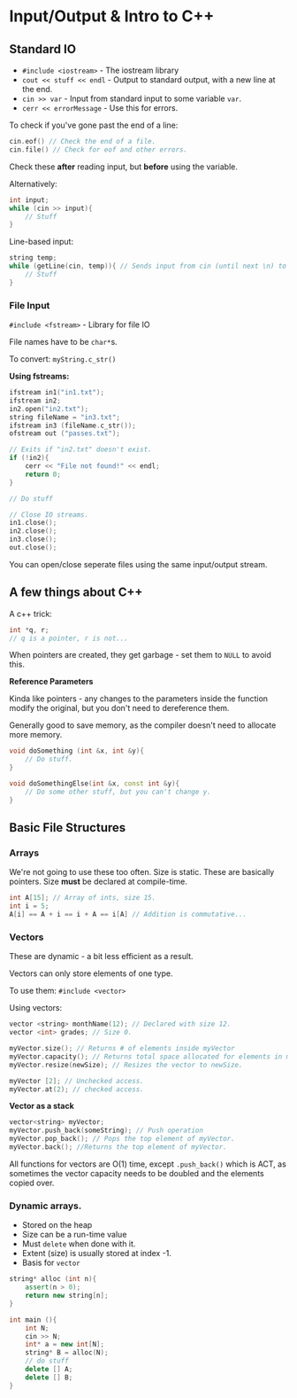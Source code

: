 Input/Output & Intro to C++
============
## Standard IO
* `#include <iostream>` - The iostream library
* `cout << stuff << endl` - Output to standard output, with a new line at the end. 
* `cin >> var` - Input from standard input to some variable `var`. 
* `cerr << errorMessage` - Use this for errors. 

To check if you've gone past the end of a line:

```C++
cin.eof() // Check the end of a file.
cin.file() // Check for eof and other errors.
```

Check these **after** reading input, but **before** using the variable.

Alternatively:
```C++
int input; 
while (cin >> input){
    // Stuff
}
```

Line-based input:
```C++
string temp;
while (getLine(cin, temp)){ // Sends input from cin (until next \n) to temp
    // Stuff
}
```
### File Input
`#include <fstream>` - Library for file IO

File names have to be `char*`s. 

To convert:
`myString.c_str()` 

**Using fstreams:**
```C++
ifstream in1("in1.txt"); 
ifstream in2;
in2.open("in2.txt");
string fileName = "in3.txt";
ifstream in3 (fileName.c_str());
ofstream out ("passes.txt");

// Exits if "in2.txt" doesn't exist.
if (!in2){
    cerr << "File not found!" << endl;
    return 0;
}

// Do stuff

// Close IO streams.
in1.close();
in2.close();
in3.close();
out.close();
```
You can open/close seperate files using the same input/output stream.

## A few things about C++
A c++ trick:
```C++
int *q, r;
// q is a pointer, r is not...
```

When pointers are created, they get garbage - set them to `NULL` to avoid this.

**Reference Parameters**

Kinda like pointers - any changes to the parameters inside the function modify the original, but you don't need to dereference them.

Generally good to save memory, as the compiler doesn't need to allocate more memory. 

```C++
void doSomething (int &x, int &y){
    // Do stuff.
}

void doSomethingElse(int &x, const int &y){
    // Do some other stuff, but you can't change y.
}
```

## Basic File Structures 

### Arrays
We're not going to use these too often.
Size is static.
These are basically pointers.
Size **must** be declared at compile-time.

```C++
int A[15]; // Array of ints, size 15.
int i = 5;
A[i] == A + i == i + A == i[A] // Addition is commutative...
```

### Vectors
These are dynamic - a bit less efficient as a result.

Vectors can only store elements of one type.

To use them:
`#include <vector>`

Using vectors:
```C++
vector <string> monthName(12); // Declared with size 12.
vector <int> grades; // Size 0.

myVector.size(); // Returns # of elements inside myVector
myVector.capacity(); // Returns total space allocated for elements in myVector (always >= myVector.size())
myVector.resize(newSize); // Resizes the vector to newSize.

myVector [2]; // Unchecked access.
myVector.at(2); // checked access.
```

**Vector as a stack**
```C++
vector<string> myVector;
myVector.push_back(someString); // Push operation
myVector.pop_back(); // Pops the top element of myVector.
myVector.back(); //Returns the top element of myVector.
```
All functions for vectors are O(1) time, except `.push_back()` which is ACT, as sometimes the vector capacity needs to be doubled and the elements copied over. 

### Dynamic arrays.
* Stored on the heap
* Size can be a run-time value
* Must `delete` when done with it.
* Extent (size) is usually stored at index -1.
* Basis for `vector`

```C++
string* alloc (int n){
    assert(n > 0);
    return new string[n];
}

int main (){
    int N;
    cin >> N;
    int* a = new int[N];
    string* B = alloc(N);
    // do stuff
    delete [] A;
    delete [] B;
}
```